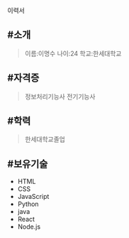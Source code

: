 이력서

<!-- Heading -->
#소개
---
>이름:이명수
>나이:24
>학교:한세대학교
>
<!-- Heading -->
#자격증
---
>정보처리기능사
>전기기능사

<!--Heading -->
#학력 
---
>한세대학교졸업

<!-- Heading -->
#보유기술 
---
<!-- Bulleet list -->
* HTML
* CSS
* JavaScript
* Python
* java
* React
* Node.js
